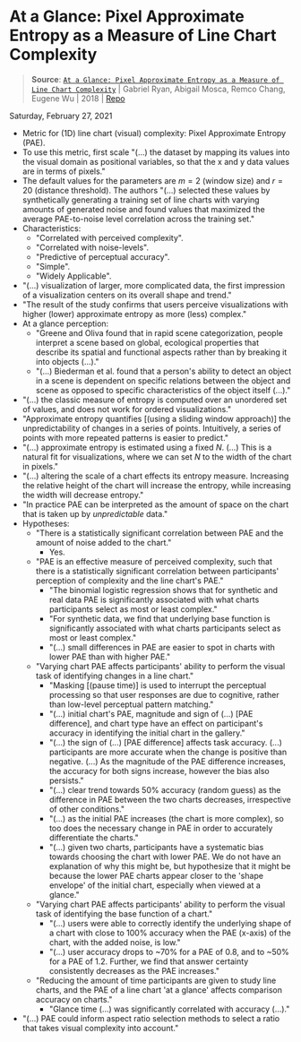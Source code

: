 # At a Glance: Pixel Approximate Entropy as a Measure of Line Chart Complexity

> **Source**: [`At a Glance: Pixel Approximate Entropy as a Measure of Line Chart Complexity`](https://arxiv.org/abs/1811.03180) | Gabriel Ryan, Abigail Mosca, Remco Chang, Eugene Wu | 2018 | [Repo](https://github.com/cudbg/pae)

Saturday, February 27, 2021

- Metric for (1D) line chart (visual) complexity: Pixel Approximate Entropy (PAE).
- To use this metric, first scale "(...) the dataset by mapping its values into the visual domain as positional variables, so that the x and y data values are in terms of pixels."
- The default values for the parameters are $m = 2$ (window size) and $r = 20$ (distance threshold). The authors "(...) selected these values by synthetically generating a training set of line charts with varying amounts of generated noise and found values that maximized the average PAE-to-noise level correlation across the training set."
- Characteristics:
  - "Correlated with perceived complexity".
  - "Correlated with noise-levels".
  - "Predictive of perceptual accuracy".
  - "Simple".
  - "Widely Applicable".
- "(...) visualization of larger, more complicated data, the first impression of a visualization centers on its overall shape and trend."
- "The result of the study confirms that users perceive visualizations with higher (lower) approximate entropy as more (less) complex."
- At a glance perception:
  - "Greene and Oliva found that in rapid scene categorization, people interpret a scene based on global, ecological properties that describe its spatial and functional aspects rather than by breaking it into objects (...)."
  - "(...) Biederman et al. found that a person's ability to detect an object in a scene is dependent on specific relations between the object and scene as opposed to specific characteristics of the object itself (...)."
- "(...) the classic measure of entropy is computed over an unordered set of values, and does not work for ordered visualizations."
- "Approximate entropy quantifies [(using a sliding window approach)] the unpredictability of changes in a series of points. Intuitively, a series of points with more repeated patterns is easier to predict."
- "(...) approximate entropy is estimated using a fixed $N$. (...) This is a natural fit for visualizations, where we can set $N$ to the width of the chart in pixels."
- "(...) altering the scale of a chart effects its entropy measure. Increasing the relative height of the chart will increase the entropy, while increasing the width will decrease entropy."
- "In practice PAE can be interpreted as the amount of space on the chart that is taken up by _unpredictable_ data."
- Hypotheses:
  - "There is a statistically significant correlation between PAE and the amount of noise added to the chart."
    - Yes.
  - "PAE is an effective measure of perceived complexity, such that there is a statistically significant correlation between participants' perception of complexity and the line chart's PAE."
    - "The binomial logistic regression shows that for synthetic and real data PAE is significantly associated with what charts participants select as most or least complex."
    - "For synthetic data, we find that underlying base function is significantly associated with what charts participants select as most or least complex."
    - "(...) small differences in PAE are easier to spot in charts with lower PAE than with higher PAE."
  - "Varying chart PAE affects participants' ability to perform the visual task of identifying changes in a line chart."
    - "Masking [(pause time)] is used to interrupt the perceptual processing so that user responses are due to cognitive, rather than low-level perceptual pattern matching."
    - "(...) initial chart's PAE, magnitude and sign of (...) [PAE difference], and chart type have an effect on participant's accuracy in identifying the initial chart in the gallery."
    - "(...) the sign of (...) [PAE difference] affects task accuracy. (...) participants are more accurate when the change is positive than negative. (...) As the magnitude of the PAE difference increases, the accuracy for both signs increase, however the bias also persists."
    - "(...) clear trend towards 50% accuracy (random guess) as the difference in PAE between the two charts decreases, irrespective of other conditions."
    - "(...) as the initial PAE increases (the chart is more complex), so too does the necessary change in PAE in order to accurately differentiate the charts."
    - "(...) given two charts, participants have a systematic bias towards choosing the chart with lower PAE. We do not have an explanation of why this might be, but hypothesize that it might be because the lower PAE charts appear closer to the 'shape envelope' of the initial chart, especially when viewed at a glance."
  - "Varying chart PAE affects participants' ability to perform the visual task of identifying the base function of a chart."
    - "(...) users were able to correctly identify the underlying shape of a chart with close to 100% accuracy when the PAE (x-axis) of the chart, with the added noise, is low."
    - "(...) user accuracy drops to ~70% for a PAE of 0.8, and to ~50% for a PAE of 1.2. Further, we find that answer certainty consistently decreases as the PAE increases."
  - "Reducing the amount of time participants are given to study line charts, and the PAE of a line chart 'at a glance' affects comparison accuracy on charts."
    - "Glance time (...) was significantly correlated with accuracy (...)."
- "(...) PAE could inform aspect ratio selection methods to select a ratio that takes visual complexity into account."
